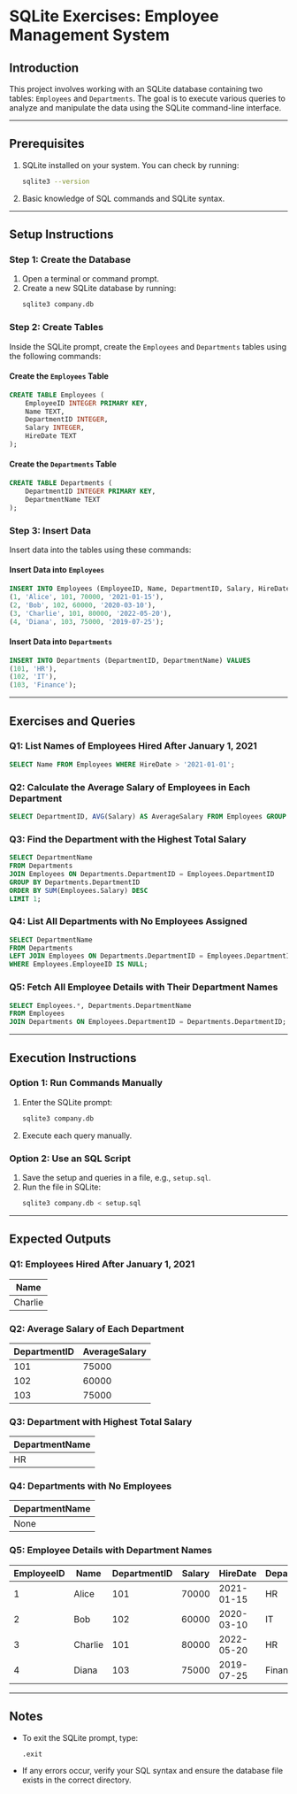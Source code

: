 
# SQLite Exercises: Employee Management System

## Introduction
This project involves working with an SQLite database containing two tables: `Employees` and `Departments`. 
The goal is to execute various queries to analyze and manipulate the data using the SQLite command-line interface.

---

## Prerequisites
1. SQLite installed on your system. You can check by running:
   ```bash
   sqlite3 --version
   ```
2. Basic knowledge of SQL commands and SQLite syntax.

---

## Setup Instructions

### Step 1: Create the Database
1. Open a terminal or command prompt.
2. Create a new SQLite database by running:
   ```bash
   sqlite3 company.db
   ```

### Step 2: Create Tables
Inside the SQLite prompt, create the `Employees` and `Departments` tables using the following commands:

#### Create the `Employees` Table
```sql
CREATE TABLE Employees (
    EmployeeID INTEGER PRIMARY KEY,
    Name TEXT,
    DepartmentID INTEGER,
    Salary INTEGER,
    HireDate TEXT
);
```

#### Create the `Departments` Table
```sql
CREATE TABLE Departments (
    DepartmentID INTEGER PRIMARY KEY,
    DepartmentName TEXT
);
```

### Step 3: Insert Data
Insert data into the tables using these commands:

#### Insert Data into `Employees`
```sql
INSERT INTO Employees (EmployeeID, Name, DepartmentID, Salary, HireDate) VALUES
(1, 'Alice', 101, 70000, '2021-01-15'),
(2, 'Bob', 102, 60000, '2020-03-10'),
(3, 'Charlie', 101, 80000, '2022-05-20'),
(4, 'Diana', 103, 75000, '2019-07-25');
```

#### Insert Data into `Departments`
```sql
INSERT INTO Departments (DepartmentID, DepartmentName) VALUES
(101, 'HR'),
(102, 'IT'),
(103, 'Finance');
```

---

## Exercises and Queries

### Q1: List Names of Employees Hired After January 1, 2021
```sql
SELECT Name FROM Employees WHERE HireDate > '2021-01-01';
```

### Q2: Calculate the Average Salary of Employees in Each Department
```sql
SELECT DepartmentID, AVG(Salary) AS AverageSalary FROM Employees GROUP BY DepartmentID;
```

### Q3: Find the Department with the Highest Total Salary
```sql
SELECT DepartmentName
FROM Departments
JOIN Employees ON Departments.DepartmentID = Employees.DepartmentID
GROUP BY Departments.DepartmentID
ORDER BY SUM(Employees.Salary) DESC
LIMIT 1;
```

### Q4: List All Departments with No Employees Assigned
```sql
SELECT DepartmentName
FROM Departments
LEFT JOIN Employees ON Departments.DepartmentID = Employees.DepartmentID
WHERE Employees.EmployeeID IS NULL;
```

### Q5: Fetch All Employee Details with Their Department Names
```sql
SELECT Employees.*, Departments.DepartmentName
FROM Employees
JOIN Departments ON Employees.DepartmentID = Departments.DepartmentID;
```

---

## Execution Instructions

### Option 1: Run Commands Manually
1. Enter the SQLite prompt:
   ```bash
   sqlite3 company.db
   ```
2. Execute each query manually.

### Option 2: Use an SQL Script
1. Save the setup and queries in a file, e.g., `setup.sql`.
2. Run the file in SQLite:
   ```bash
   sqlite3 company.db < setup.sql
   ```

---

## Expected Outputs

### Q1: Employees Hired After January 1, 2021
| Name    |
|---------|
| Charlie |

### Q2: Average Salary of Each Department
| DepartmentID | AverageSalary |
|--------------|---------------|
| 101          | 75000         |
| 102          | 60000         |
| 103          | 75000         |

### Q3: Department with Highest Total Salary
| DepartmentName |
|----------------|
| HR             |

### Q4: Departments with No Employees
| DepartmentName |
|----------------|
| None           |

### Q5: Employee Details with Department Names
| EmployeeID | Name    | DepartmentID | Salary | HireDate    | DepartmentName |
|------------|---------|--------------|--------|-------------|----------------|
| 1          | Alice   | 101          | 70000  | 2021-01-15  | HR             |
| 2          | Bob     | 102          | 60000  | 2020-03-10  | IT             |
| 3          | Charlie | 101          | 80000  | 2022-05-20  | HR             |
| 4          | Diana   | 103          | 75000  | 2019-07-25  | Finance        |

---

## Notes
- To exit the SQLite prompt, type:
  ```bash
  .exit
  ```

- If any errors occur, verify your SQL syntax and ensure the database file exists in the correct directory.
